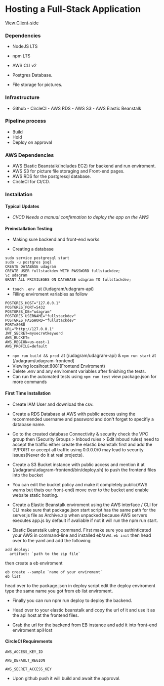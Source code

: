 # Hosting a Full-Stack Application

[View Client-side](http://udagrambuck.s3.amazonaws.com/index.html)

### Dependencies

- NodeJS LTS

- npm LTS

- AWS CLI v2

- Postgres Database.

- File storage for pictures.

### Infrastructure

- Github - CircleCI - AWS RDS - AWS S3 - AWS Elastic Beanstalk

### Pipeline process

- Build
- Hold
- Deploy on approval

### AWS Dependencies

- AWS Elastic Beanstalk(includes EC2) for backend and run enviroment.
- AWS S3 for picture file storaging and Front-end pages.
- AWS RDS for the postgresql database.
- CircleCI for CI/CD.

### Installation

#### Typical Updates

- _CI/CD Needs a manual confirmation to deploy the app on the AWS_

#### Preinstallation Testing

- Making sure backend and front-end works

* Creating a database

```
sudo service postgresql start
sudo -u postgres psql
CREATE DATABASE udagram
CREATE USER fullstackdev WITH PASSWORD fullstackdev;
\c udagram
GRANT ALL PRIVILEGES ON DATABASE udagram TO fullstackdev;
```

- `touch .env ` at (/udagram/udagram-api)
- Filling enviroment variables as follow

```
POSTGRES_HOST="127.0.0.1"
POSTGRES_PORT=5432
POSTGRES_DB="udagram"
POSTGRES_USERNAME="fullstackdev"
POSTGRES_PASSWORD="fullstackdev"
PORT=8080
URL="http://127.0.0.1"
JWT_SECRET=mysecretkeyword
AWS_BUCKET=
AWS_REGION=us-east-1
AWS_PROFILE=default
```

- `npm run build && prod `at (/udagram/udagram-api) & `npm run start`
  at (/udagram/udagram-frontend)
- Viewing localhost:8081(Frontend Enviroment)
- Delete .env and any enviroment variables after finishing the tests.
- Can run the automated tests using `npm run test` view package.json for more commands

#### First Time Installation

- Create IAM User and download the csv.

- Create a RDS Database at AWS with public access using the recommended username and password and don't forget to specifiy a database name.

- Go to the created database Connectivity & security check the VPC group then (Security Groups > Inboud rules > Edit inboud rules) need to accept the traffic either create the elastic beanstalk first and add the IP/PORT or accept all traffic using 0.0.0.0/0 may lead to security issues(Never do it at real projects).

- Create a S3 Bucket instance with public access and mention it at (/udagram/udagram-frontend/bin/deploy.sh) to push the frontend files into the bucket

- You can edit the bucket policy and make it completely public(AWS warns but thats our front-end) move over to the bucket and enable website static hosting.

- Create a Elastic Beanstalk enviroment using the AWS interface / CLI for CLI
  make sure that package.json start script has the same path for the server.js file as Archive.zip when unpacked because AWS servers executes app.js by default if avaliable if not it will run the npm run start.

- Elastic Beanstalk using command. First make sure you authinticated your AWS in command-line and installed eb/aws. `eb init` then head over to the yaml and add the following

```
add deploy:
  artifact: `path to the zip file`
```

then create a eb enviroment

```
eb create --sample `name of your enviroment`
eb list
```

head over to the package.json in deploy script edit the deploy enviroment type the same name you got from eb list enviroment.

- Finally you can run npm run deploy to deploy the backend.
- Head over to your elastic beanstalk and copy the url of it and use it as the api host at the frontend files.

- Grab the url for the backend from EB instance and add it into front-end enviroment apiHost

#### CircleCI Requirements

```
AWS_ACCESS_KEY_ID

AWS_DEFAULT_REGION

AWS_SECRET_ACCESS_KEY

```

- Upon github push it will build and await the approval.
